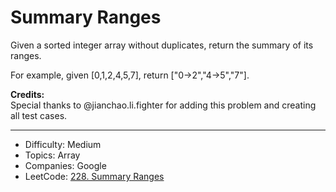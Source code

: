 # Summary Ranges

Given a sorted integer array without duplicates, return the summary of its ranges.

For example, given [0,1,2,4,5,7], return ["0->2","4->5","7"].

**Credits:**  
Special thanks to @jianchao.li.fighter for adding this problem and creating all test cases.

---

* Difficulty: Medium
* Topics: Array
* Companies: Google
* LeetCode: [228. Summary Ranges](https://leetcode.com/problems/summary-ranges/description/)

